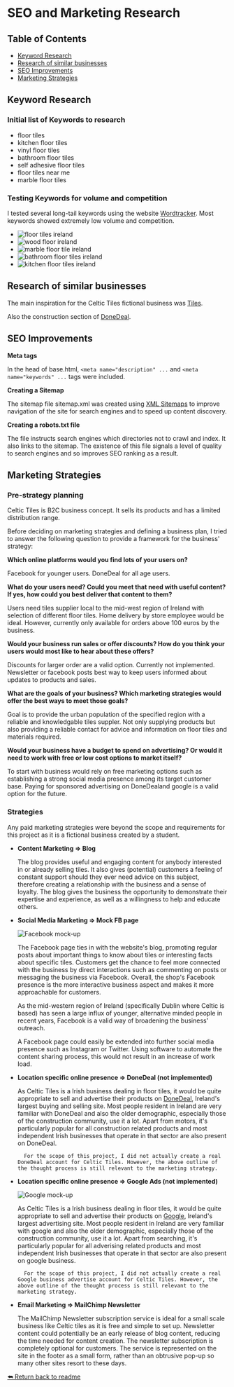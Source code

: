 # SEO and Marketing Research

## Table of Contents

- [Keyword Research](#keyword-research)
- [Research of similar businesses](#research-of-similar-businesses)
- [SEO Improvements](#seo-improvements)
- [Marketing Strategies](#marketing-strategies)


## Keyword Research

### Initial list of Keywords to research

- floor tiles
- kitchen floor tiles
- vinyl floor tiles
- bathroom floor tiles
- self adhesive floor tiles
- floor tiles near me
- marble floor tiles

### Testing Keywords for volume and competition

I tested several long-tail keywords using the website [Wordtracker](https://www.wordtracker.com/).
Most keywords showed extremely low volume and competition.

- ![floor tiles ireland](media/readme/kitchen-floor.jpg)
- ![wood floor ireland](media/readme/wood-floor.jpg)
- ![marble floor tile ireland](media/readme/marble.jpg)
- ![bathroom floor tiles ireland](media/readme/modern-bathroom.jpg)
- ![kitchen floor tiles ireland](media/readme/kitchen.jpg)



## Research of similar businesses

The main inspiration for the Celtic Tiles fictional business was [Tiles](https://www.tiles.ie/).

Also the construction section of [DoneDeal](https://www.donedeal.ie/).



## SEO Improvements

**Meta tags**

In the head of base.html, ``<meta name="description" ...`` and ``<meta name="keywords" ...`` tags were included. 

**Creating a Sitemap**

The sitemap file sitemap.xml was created using [XML Sitemaps](https://www.xml-sitemaps.com/) to improve navigation of the site for search engines and to speed up content discovery.

**Creating a robots.txt file**

The file instructs search engines which directories not to crawl and index. It also links to the sitemap.
The existence of this file signals a level of quality to search engines and so improves SEO ranking as a result.


## Marketing Strategies

### Pre-strategy planning

Celtic Tiles is B2C business concept. It sells its products and has a limited distribution range.

Before deciding on marketing strategies and defining a business plan, I tried to answer the following question to provide a framework for the business' strategy:

**Which online platforms would you find lots of your users on?**

Facebook for younger users. DoneDeal for all age users.

**What do your users need? Could you meet that need with useful content? If yes, how could you best deliver that content to them?**

Users need tiles supplier local to the mid-west region of Ireland with selection of different floor tiles. Home delivery by store employee would be ideal. However, currently only available for orders above 100 euros by the business.

**Would your business run sales or offer discounts? How do you think your users would most like to hear about these offers?**

Discounts for larger order are a valid option. Currently not implemented. Newsletter or facebook posts best way to keep users informed about updates to products and sales.

**What are the goals of your business? Which marketing strategies would offer the best ways to meet those goals?**

Goal is to provide the urban population of the specified region with a reliable and knowledgable tiles suppler. Not only supplying products but also providing a reliable contact for advice and information on floor tiles and materials required.

**Would your business have a budget to spend on advertising? Or would it need to work with free or low cost options to market itself?**

To start with business would rely on free marketing options such as establishing a strong social media presence among its target customer base. Paying for sponsored advertising on DoneDealand google is a valid option for the future.

### Strategies

Any paid marketing strategies were beyond the scope and requirements for this project as it is a fictional business created by a student.

- **Content Marketing => Blog**

    The blog provides useful and engaging content for anybody interested in or already selling tiles.
    It also gives (potential) customers a feeling of constant support should they ever need advice on this subject, therefore creating a relationship with the business and a sense of loyalty.
    The blog gives the business the opportunity to demonstrate their expertise and experience, as well as a willingness to help and educate others.

- **Social Media Marketing => Mock FB page**

    ![Facebook mock-up](media/readme/facebook-mockup.png)

    The Facebook page ties in with the website's blog, promoting regular posts about important things to know about tiles or interesting facts about specific tiles.
    Customers get the chance to feel more connected with the business by direct interactions such as commenting on posts or messaging the business via Facebook. 
    Overall, the shop's Facebook presence is the more interactive business aspect and makes it more approachable for customers.

    As the mid-western region of Ireland (specifically Dublin where Celtic is based) has seen a large influx of younger, alternative minded people in recent years, Facebook is a valid way of broadening the business' outreach.

    A Facebook page could easily be extended into further social media presence such as Instagram or Twitter. Using software to automate the content sharing process, this would not result in an increase of work load.

- **Location specific online presence => DoneDeal (not implemented)**

    As Celtic Tiles is a Irish business dealing in floor tiles, it would be quite appropriate to sell and advertise their products on [DoneDeal](https://www.donedeal.ie/), Ireland's largest buying and selling site. Most people resident in Ireland are very familiar with DoneDeal and also the older demographic, especially those of the construction community, use it a lot. Apart from motors, it's particularly popular for all construction related products and most independent Irish businesses that operate in that sector are also present on DoneDeal.
    
        For the scope of this project, I did not actually create a real DoneDeal account for Celtic Tiles. However, the above outline of the thought process is still relevant to the marketing strategy.


- **Location specific online presence => Google Ads (not implemented)**

    ![Google mock-up](media/readme/google-buisness-mockup.png)

    As Celtic Tiles is a Irish business dealing in floor tiles, it would be quite appropriate to sell and advertise their products on [Google](https://www.google.com/), Ireland's largest advertising site. Most people resident in Ireland are very familiar with google and also the older demographic, especially those of the construction community, use it a lot. Apart from searching, it's particularly popular for all adverising related products and most independent Irish businesses that operate in that sector are also present on google business.

        For the scope of this project, I did not actually create a real Google business advertise account for Celtic Tiles. However, the above outline of the thought process is still relevant to the marketing strategy.


- **Email Marketing => MailChimp Newsletter**

    The MailChimp Newsletter subscription service is ideal for a small scale business like Celtic tiles as it is free and simple to set up.
    Newsletter content could potentially be an early release of blog content, reducing the time needed for content creation.
    The newsletter subscription is completely optional for customers. The service is represented on the site in the footer as a small form, rather than an obtrusive pop-up so many other sites resort to these days.

[⮪ Return back to readme](README.md) 